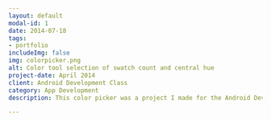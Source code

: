 ```yaml
---
layout: default
modal-id: 1
date: 2014-07-18
tags:
- portfolio
includeImg: false
img: colorpicker.png
alt: Color tool selection of swatch count and central hue
project-date: April 2014
client: Android Development Class
category: App Development
description: This color picker was a project I made for the Android Development class taught by Dave Small at UF. It allowed the user to select a range of hues, saturations, and values. After the final range was selected, the user could do a query for more colors or similar colors. <br> <video width="385" height="682" controls> <source src="/img/portfolio/AndroidColorPicker.mp4" type="video/mp4">Your browser does not support this video.</video> 

---
```

